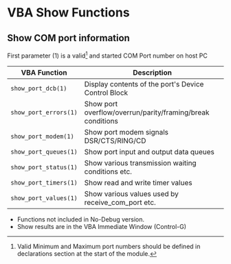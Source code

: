 # VBA Show Functions

## Show COM port information

First parameter (1) is a valid[^1] and started COM Port number on host PC

| VBA Function                         | Description                                                                                                   |
| ------------------------------------ | --------------------------------------------------------------------------------------------------------------|
| `show_port_dcb(1)`                   | Display contents of the port's Device Control Block                                                           |
| `show_port_errors(1)`                | Show port overflow/overrun/parity/framing/break conditions                                                    |          
| `show_port_modem(1)`                 | Show port modem signals DSR/CTS/RING/CD                                                                       |  
| `show_port_queues(1)`                | Show port input and output data queues                                                                        |  
| `show_port_status(1)`                | Show various transmission waiting conditions etc.                                                             |
| `show_port_timers(1)`                | Show read and write timer values                                                                              |
| `show_port_values(1)`                | Show various values used by receive_com_port etc.                                                             |

* Functions not included in No-Debug version.
* Show results are in the VBA Immediate Window (Control-G)

[^1]: Valid Minimum and Maximum port numbers should be defined in declarations section at the start of the module. 
  
